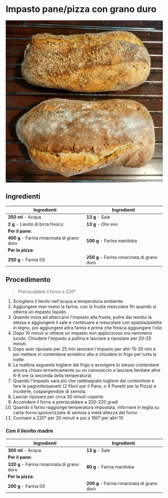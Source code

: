 # Impasto pane/pizza con grano duro

![](img/Impasto-pane-pizza-con-grano-duro.jpg)

## Ingredienti

| Ingredienti                  | Ingredienti             |
| ---------------------------- | ----------------------- |
| **350 ml** - Acqua | **13 g** - Sale |
| **2 g** - Lievito di birra fresco | **13 g** - Olio evo |
| **Per il pane:** | |
| **400 g** - Farina rimacinata di grano duro | **100 g** - Farina manitoba |
| **Per la pizza:** |  |
| **250 g** - Farina 00 | **250 g** - Farina rimacinata di grano duro |

## Procedimento

> Preriscaldare il forno a 220°

1. Sciogliere il lievito nell'acqua a temperatura ambiente
1. Aggiungere man mano la farina, con la frusta mescolare fin quando si otterrà un impasto liquido.
1. Quando inizia ad attaccarsi l'impasto alla frusta, pulire dai residui la stessa e aggiungere il sale e continuare a mescolare con spatola/paletta in
        legno, poi aggiungere altra farina e prima che finisca aggiungere l'olio
1. Dopo 10 minuti si ottiene un impasto non appiccicoso ma nemmeno lucido.  Chiudere l'impasto a pallina e lasciare a ripostare per 20-25 minuti.
1. Dopo aver riposato per 25 min lavorare l'impasto per altri 15-20 min e poi mettere in contenitore ermetico alto e chiudere in frigo per tutta la notte
1. La mattina seguente togliere dal frigo e avvolgere lo stesso contenitore ancora chiuso ermeticamente su un canovaccio e lasciare lievitare altre 6-8 ore (a seconda della temperatura)
1. Quando l'impasto sarà più che raddoppiato togliere dal contenitore e fare le pagnotte/panetti (2 filoni per il Pane, o 4 Panetti per la Pizza) e inciderle, cospargendole di semola.
1. Lasciar riposare per circa 30 minuti coperte.
1. Accendere il forno e preriscaldare a 200-220 gradi
1. Quando il forno raggiunge temperatura impostata, infornare in teglia su carta-forno spolverizzata di semola a metà altezza del forno
1. Cucinare a 220° per 20 minuti e poi a 190° per altri 10

### Con il lievito madre

| Ingredienti                  | Ingredienti             |
| ---------------------------- | ----------------------- |
| **300 ml** - Acqua | **13 g** - Sale |
| **Per il pane:** | |
| **320 g** - Farina rimacinata di grano duro | **80 g** - Farina manitoba |
| **Per la pizza:** |  |
| **200 g** - Farina 00 | **200 g** - Farina rimacinata di grano duro |
